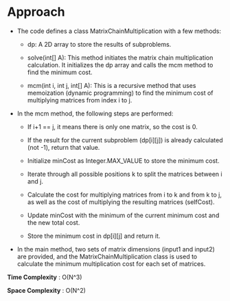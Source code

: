 # Approach 

- The code defines a class MatrixChainMultiplication with a few methods:

    - dp: A 2D array to store the results of subproblems.

    - solve(int[] A): This method initiates the matrix chain multiplication calculation. It initializes the dp array and calls the mcm method to find the minimum cost.
    
    - mcm(int i, int j, int[] A): This is a recursive method that uses memoization (dynamic programming) to find the minimum cost of multiplying matrices from index i to j.

- In the mcm method, the following steps are performed:

    - If i+1 == j, it means there is only one matrix, so the cost is 0.

    - If the result for the current subproblem (dp[i][j]) is already calculated (not -1), return that value.

    - Initialize minCost as Integer.MAX_VALUE to store the minimum cost.

    - Iterate through all possible positions k to split the matrices between i and j.

    - Calculate the cost for multiplying matrices from i to k and from k to j, as well as the cost of multiplying the resulting matrices (selfCost).

    - Update minCost with the minimum of the current minimum cost and the new total cost.

    - Store the minimum cost in dp[i][j] and return it.

- In the main method, two sets of matrix dimensions (input1 and input2) are provided, and the MatrixChainMultiplication class is used to calculate the minimum multiplication cost for each set of matrices.

**Time Complexity** : O(N^3)

**Space Complexity** : O(N^2)


